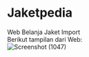 # Jaketpedia
Web Belanja Jaket Import <br/>
Berikut tampilan dari Web: <br/>
![Screenshot (1047)](https://user-images.githubusercontent.com/97590486/197473771-a0a66b51-da50-4464-9024-d87c99bda47b.png)

